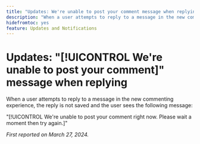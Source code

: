 ```yaml
---
title: "Updates: We're unable to post your comment message when replying"
description: "When a user attempts to reply to a message in the new commenting experience, the reply is not saved and the user sees a message."
hidefromtoc: yes
feature: Updates and Notifications
---
```


# Updates: "[!UICONTROL We're unable to post your comment]" message when replying

When a user attempts to reply to a message in the new commenting experience, the reply is not saved and the user sees the following message:

"[!UICONTROL We're unable to post your comment right now. Please wait a moment then try again.]"

_First reported on March 27, 2024._
